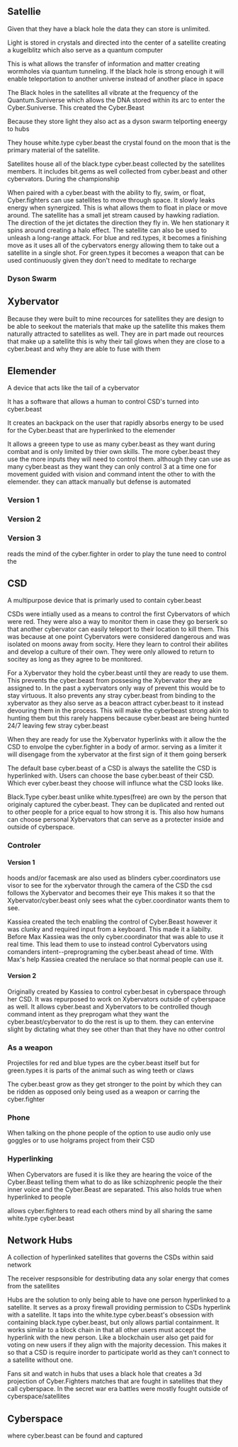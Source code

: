 ## Satellie
Given that they have a black hole the data they can store is unlimited. 

Light is stored in crystals and directed into the center of a satellite creating a kugelblitz which also serve as a quantum computer

This is what allows the transfer of information and matter creating wormholes via quantum tunneling. If the black hole is strong enough it will enable teleportation to another universe instead of another place in space

The Black holes in the satellites all vibrate at the frequency of the Quantum.Suniverse which allows the DNA stored within its arc to enter the Cyber.Suniverse. This created the Cyber.Beast

Because they store light they also act as a dyson swarm telporting eneergy to hubs

They house white.type cyber.beast 
the crystal found on the moon that is the primary material of the satellite.

Satellites house all of the black.type cyber.beast collected by the satellites members. It includes bit.gems as well collected from cyber.beast and other cybervators. During the championship 

When paired with a cyber.beast with the ability to fly, swim, or float, Cyber.fighters can use satellites to move through space. It slowly leaks energy when synergized. This is what allows them to float in place or move around. The satellite has a small jet stream caused by hawking radiation. The direction of the jet dictates the direction they fly in. We hen stationary it spins around creating a halo effect. The satellite can also be used to unleash a long-range attack. For blue and red.types, it becomes a finishing move as it uses all of the cybervators energy allowing them to take out a satellite in a single shot. For green.types it becomes a weapon that can be used continuously given they don't need to meditate to recharge

### Dyson Swarm

## Xybervator
Because they were built to mine recources for satellites they are design to be able to seekout the materials that make up the satellite this makes them naturally attracted to satellites as well. They are in part made out reources that make up a satellite this is why their tail glows when they are close to a cyber.beast and why they are able to fuse with them

## Elemender
A device that acts like the tail of a cybervator

It has a software that allows a human to control CSD's turned into cyber.beast 

It creates an backpack on the user that rapidly absorbs energy to be used for the Cyber.beast that are hyperlinked to the elemender

It allows a greeen type to use as many cyber.beast as they want during combat and is only limited by thier own skills. The more cyber.beast they use the more inputs they will need to control them. although they can use as many cyber.beast as they want they can only control 3 at a time one for movement guided with vision and command intent the other to with the elemender. they can attack manually but defense is automated
### Version 1
### Version 2

### Version 3
reads the mind of the cyber.fighter in order to play the tune need to control the 

## CSD
A multipurpose device that is primarly used to contain cyber.beast

CSDs were intially used as a means to control the first Cybervators of which were red. They were also a way to monitor them in case they go berserk so that another cybervator can easily teleport to their location to kill them. This was because at one point Cybervators were considered dangerous and was isolated on moons away from socity. Here they learn to control their abilites and develop a culture of their own. They were only allowed to return to socitey as long as they agree to be monitored.

For a Xybervator they hold the cyber.beast until they are ready to use them. This prevents the cyber.beast from possesing the Xybervator they are assigned to. In the past a xybervators only way of prevent this would be to stay virtuous. It also prevents any stray cyber.beast from binding to the xybervator as they also serve as a beacon attract cyber.beast to it instead devouring them in the process. This will make the cyberbeast strong akin to hunting them but this rarely happens because cyber.beast are being hunted 24/7 leaving few stray cyber.beast

When they are ready for use the Xybervator hyperlinks with it allow the the CSD to envolpe the cyber.fighter in a body of armor. serving as a limiter it will disengage from the xybervator at the first sign of it them going berserk

The default base cyber.beast of a CSD is always the satellite the CSD is hyperlinked with. Users can choose the base cyber.beast of their CSD. Which ever cyber.beast they choose will influnce what the CSD looks like.

Black.Type cyber.beast unlike white.types(free) are own by the person that originaly captured the cyber.beast. They can be duplicated and rented out to other people for a price equal to how strong it is. This also how humans can choose personal Xybervators that can serve as a protecter inside and outside of cyberspace.

### Controler
#### Version 1
hoods and/or facemask are also used as blinders
cyber.coordinators use visor to see for the xybervator through the camera of the CSD
the csd follows the Xybervator and becomes their eye
This makes it so that the Xybervator/cyber.beast only sees what the cyber.coordinator wants them to see.

Kassiea created the tech enabling the control of Cyber.Beast however it was clunky and required input from a keyboard. This made it a liabilty. Before Max Kassiea was the only cyber.coordinator that was able to use it real time. This lead them to use to instead control Cybervators using comanders intent--preprograming the cyber.beast ahead of time. With Max's help Kassiea created the nerulace so that normal people can use it.

#### Version 2
Originally created by Kassiea to control cyber.besat in cyberspace through her CSD. It was repurposed to work on Xybervators outside of cyberspace as well. It allows cyber.beast and Xybervators to be controlled though command intent as they preprogam what they want the cyber.beast/cybervator to do the rest is up to them. they can entervine slight by dictating what they see other than that they have no other control

### As a weapon
Projectiles for red and blue types are the cyber.beast itself but for green.types it is parts of the animal such as wing teeth or claws

The cyber.beast grow as they get stronger to the point by which they can be ridden as opposed only being used  as a weapon or carring the cyber.fighter

### Phone
When talking on the phone people of the option to use audio only  use goggles or to use holgrams project from their CSD

### Hyperlinking
When Cybervators are fused it is like they are hearing the voice of the Cyber.Beast telling them what to do as like schizophrenic people the their inner voice and the Cyber.Beast are separated. This also holds true when hyperlinked to people

allows cyber.fighters to read each others mind by all sharing the same white.type cyber.beast

## Network Hubs
A collection of hyperlinked satellites that governs the CSDs within said network

The receiver respsonsible for destributing data any solar energy that comes from the satellites

Hubs are the solution to only being able to have one person hyperlinked to a satellite. It serves as a proxy firewall providing permission to CSDs hyperlink with a satellite. It taps into the white.type cyber.beast's obsession with containing black.type cyber.beast, but only allows partial containment. It works similar to a block chain in that all other users must accept the hyperlink with the new person. Like a blockchain user also get paid for voting on new users if they align with the majority decession. This makes it so that a CSD is require inorder to participate world as they can't connect to a satellite without one. 

Fans sit and watch in hubs that uses a black hole that creates a 3d projection of Cyber.Fighters matches that are fought in satellites that they call cyberspace. In the secret war era battles were mostly fought outside of cyberspace/satellites

## Cyberspace
where cyber.beast can be found and captured

